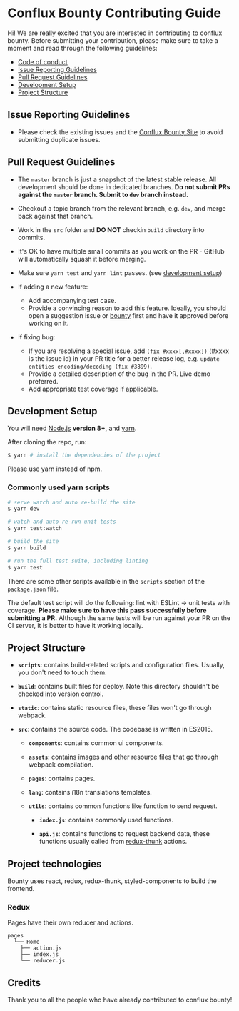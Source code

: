 # Conflux Bounty Contributing Guide

Hi! We are really excited that you are interested in contributing to conflux bounty. Before submitting your contribution, please make sure to take a moment and read through the following guidelines:

- [Code of conduct](CODE_OF_CONDUCT.md)
- [Issue Reporting Guidelines](#issue-reporting-guidelines)
- [Pull Request Guidelines](#pull-request-guidelines)
- [Development Setup](#development-setup)
- [Project Structure](#project-structure)

## Issue Reporting Guidelines

- Please check the existing issues and the [Conflux Bounty Site](https://bounty.conflux-chain.org) to avoid submitting duplicate issues.

## Pull Request Guidelines

- The `master` branch is just a snapshot of the latest stable release. All development should be done in dedicated branches. **Do not submit PRs against the `master` branch. Submit to `dev` branch instead.**

- Checkout a topic branch from the relevant branch, e.g. `dev`, and merge back against that branch.

- Work in the `src` folder and **DO NOT** checkin `build` directory into commits.

- It's OK to have multiple small commits as you work on the PR - GitHub will automatically squash it before merging.

- Make sure `yarn test` and `yarn lint` passes. (see [development setup](#development-setup))

- If adding a new feature:
  - Add accompanying test case.
  - Provide a convincing reason to add this feature. Ideally, you should open a suggestion issue or [bounty](https://bounty.conflux-chain.org/create-bounty) first and have it approved before working on it.

- If fixing bug:
  - If you are resolving a special issue, add `(fix #xxxx[,#xxxx])` (#xxxx is the issue id) in your PR title for a better release log, e.g. `update entities encoding/decoding (fix #3899)`.
  - Provide a detailed description of the bug in the PR. Live demo preferred.
  - Add appropriate test coverage if applicable.

## Development Setup

You will need [Node.js](http://nodejs.org) **version 8+**, and [yarn](https://yarnpkg.com/en/docs/install).

After cloning the repo, run:

``` bash
$ yarn # install the dependencies of the project
```

Please use yarn instead of npm.

<!-- ### Committing Changes -->

### Commonly used yarn scripts

``` bash
# serve watch and auto re-build the site
$ yarn dev

# watch and auto re-run unit tests
$ yarn test:watch

# build the site
$ yarn build

# run the full test suite, including linting
$ yarn test
```

There are some other scripts available in the `scripts` section of the `package.json` file.

The default test script will do the following: lint with ESLint -> unit tests with coverage. **Please make sure to have this pass successfully before submitting a PR.** Although the same tests will be run against your PR on the CI server, it is better to have it working locally.

## Project Structure

- **`scripts`**: contains build-related scripts and configuration files. Usually, you don't need to touch them.

- **`build`**: contains built files for deploy. Note this directory shouldn't be checked into version control.

- **`static`**: contains static resource files, these files won't go through webpack.

- **`src`**: contains the source code. The codebase is written in ES2015.

    - **`components`**: contains common ui components.

    - **`assets`**: contains images and other resource files that go through webpack compilation.

    - **`pages`**: contains pages.

    - **`lang`**: contains i18n translations templates.

    - **`utils`**: contains common functions like function to send request.

        - **`index.js`**: contains commonly used functions.

        - **`api.js`**: contains functions to request backend data, these functions usually called from [redux-thunk](https://github.com/reduxjs/redux-thunk#readme) actions.


## Project technologies

Bounty uses react, redux, redux-thunk, styled-components to build the frontend.

### Redux

Pages have their own reducer and actions.

```
pages
  └── Home
    ├── action.js
    ├── index.js
    └── reducer.js
```

## Credits

Thank you to all the people who have already contributed to conflux bounty!